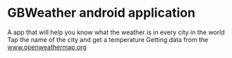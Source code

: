 # GBWeather android application
A app that will help you know what the weather is in every city in the world
Tap the name of the city and get a temperature
Getting data from the www.openweathermap.org

